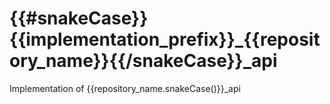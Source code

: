 # {{#snakeCase}}{{implementation_prefix}}\_{{repository_name}}{{/snakeCase}}\_api

Implementation of {{repository_name.snakeCase()}}\_api

